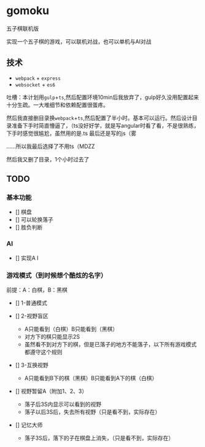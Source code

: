 # gomoku
五子棋联机版

实现一个五子棋的游戏，可以联机对战，也可以单机与AI对战

## 技术
- `webpack` + `express`
- `websocket` + `es6` 
 
吐槽：本计划用`gulp`+`ts`,然后配置环境10min后我放弃了，gulp好久没用配置起来十分生疏。一大堆细节和依赖配置很蛋疼。

然后我直接删目录换`webpack`+`ts`,然后配置了半小时。基本可以运行。然后设计目录准备下手时简直懵逼了，（ts没好好学，就是写angular时看了看，不是很熟练，下手时感觉很尴尬，虽然用的是.ts 最后还是写的js（雾 

......所以我最后选择了不用ts（MDZZ

然后我又删了目录，1个小时过去了

## TODO
### 基本功能
- [] 棋盘
- [] 可以轮换落子
- [] 胜负判断

### AI
- [] 实现A
I
### 游戏模式（到时候想个酷炫的名字）
前提：A：白棋，B：黑棋
- [] 1-普通模式

- [] 2-视野盲区 
	- A只能看到（白棋）B只能看到（黑棋）
	- 对方下的棋只能显示2S
  - 虽然看不到对方下的棋，但是已落子的地方不能落子，以下所有游戏模式都遵守这个规则

- [] 3-互换视野
	- A只能看到B下的棋（黑棋）B只能看到A下的棋（白棋）

- [] 视野暂留A（附加1、2、3）
	- 落子后3S内显示可以看到的视野
	- 落子以后3S后，失去所有视野（只是看不到，实际存在）

- [] 记忆大师
	- 落子3S后，落下的子在棋盘上消失，（只是看不到，实际存在）

